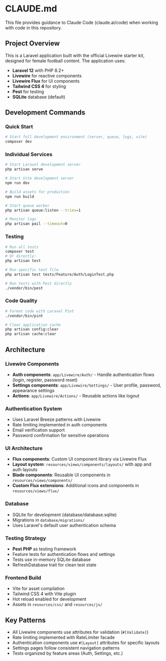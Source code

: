 # CLAUDE.md

This file provides guidance to Claude Code (claude.ai/code) when working with code in this repository.

## Project Overview

This is a Laravel application built with the official Livewire starter kit, designed for female football content. The application uses:

- **Laravel 12** with PHP 8.2+
- **Livewire** for reactive components
- **Livewire Flux** for UI components  
- **Tailwind CSS 4** for styling
- **Pest** for testing
- **SQLite** database (default)

## Development Commands

### Quick Start
```bash
# Start full development environment (server, queue, logs, vite)
composer dev
```

### Individual Services
```bash
# Start Laravel development server
php artisan serve

# Start Vite development server  
npm run dev

# Build assets for production
npm run build

# Start queue worker
php artisan queue:listen --tries=1

# Monitor logs
php artisan pail --timeout=0
```

### Testing
```bash
# Run all tests
composer test
# Or directly:
php artisan test

# Run specific test file
php artisan test tests/Feature/Auth/LoginTest.php

# Run tests with Pest directly
./vendor/bin/pest
```

### Code Quality
```bash
# Format code with Laravel Pint
./vendor/bin/pint

# Clear application cache
php artisan config:clear
php artisan cache:clear
```

## Architecture

### Livewire Components
- **Auth components**: `app/Livewire/Auth/` - Handle authentication flows (login, register, password reset)
- **Settings components**: `app/Livewire/Settings/` - User profile, password, appearance settings
- **Actions**: `app/Livewire/Actions/` - Reusable actions like logout

### Authentication System
- Uses Laravel Breeze patterns with Livewire
- Rate limiting implemented in auth components
- Email verification support
- Password confirmation for sensitive operations

### UI Architecture
- **Flux components**: Custom UI component library via Livewire Flux
- **Layout system**: `resources/views/components/layouts/` with app and auth layouts
- **Blade components**: Reusable UI components in `resources/views/components/`
- **Custom Flux extensions**: Additional icons and components in `resources/views/flux/`

### Database
- SQLite for development (database/database.sqlite)
- Migrations in `database/migrations/`
- Uses Laravel's default user authentication schema

### Testing Strategy
- **Pest PHP** as testing framework
- Feature tests for authentication flows and settings
- Tests use in-memory SQLite database
- RefreshDatabase trait for clean test state

### Frontend Build
- Vite for asset compilation
- Tailwind CSS 4 with Vite plugin
- Hot reload enabled for development
- Assets in `resources/css/` and `resources/js/`

## Key Patterns

- All Livewire components use attributes for validation (`#[Validate]`)
- Rate limiting implemented with RateLimiter facade
- Authentication components use `#[Layout]` attributes for specific layouts
- Settings pages follow consistent navigation patterns
- Tests organized by feature areas (Auth, Settings, etc.)